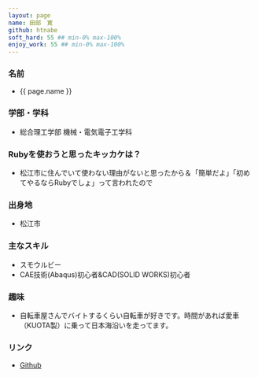 ```yaml
---
layout: page
name: 田部　寛
github: htnabe
soft_hard: 55 ## min-0% max-100%
enjoy_work: 55 ## min-0% max-100%
---
```

### 名前
- {{ page.name }}
### 学部・学科
- 総合理工学部 機械・電気電子工学科
### Rubyを使おうと思ったキッカケは？
- 松江市に住んでいて使わない理由がないと思ったから＆「簡単だよ」「初めてやるならRubyでしょ」って言われたので
### 出身地
- 松江市
### 主なスキル
- スモウルビー
- CAE技術(Abaqus)初心者&CAD(SOLID WORKS)初心者
### 趣味
- 自転車屋さんでバイトするくらい自転車が好きです。時間があれば愛車（KUOTA製）に乗って日本海沿いを走ってます。
### リンク
- [Github](https://github.com/htnabe)
